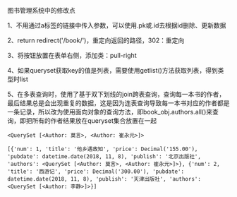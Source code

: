 图书管理系统中的修改点

1、不用通过a标签的链接中传入参数，可以使用.pk或.id去根据id删除、更新数据

2、return redirect('/book/')，重定向返回的路径，302：重定向

3、将按钮放置在表单右侧，添加类：pull-right

4、如果queryset获取key的值是列表，需要使用getlist()方法获取列表，得到类型时list

5、在多表查询时，使用了基于双下划线的join跨表查询，查询每一本书的作者，最后结果总是会出现重复的数据，这是因为连表查询导致每一本书对应的作者都是一条记录，所以改为使用面向对象的查询方法，即book_obj.authors.all()来查询，即把所有的作者结果放在queryset集合放置在一起

```
<QuerySet [<Author: 莫言>, <Author: 崔永元>]>
```

```
[{'num': 1, 'title': '他乡遇故知', 'price': Decimal('155.00'), 'pubdate': datetime.date(2018, 11, 8), 'publish': '北京出版社', 'authors': <QuerySet [<Author: 莫言>, <Author: 崔永元>]>}, {'num': 2, 'title': '西游记', 'price': Decimal('300.00'), 'pubdate': datetime.date(2018, 11, 8), 'publish': '天津出版社', 'authors': <QuerySet [<Author: 李静>]>}]
```

